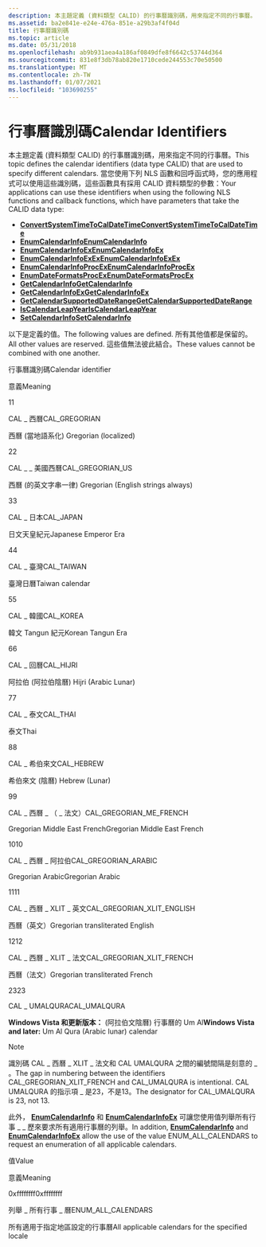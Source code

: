 ```yaml
---
description: 本主題定義 (資料類型 CALID) 的行事曆識別碼，用來指定不同的行事曆。
ms.assetid: ba2e841e-e24e-476a-851e-a29b3af4f04d
title: 行事曆識別碼
ms.topic: article
ms.date: 05/31/2018
ms.openlocfilehash: ab9b931aea4a186af0849dfe8f6642c53744d364
ms.sourcegitcommit: 831e8f3db78ab820e1710cede244553c70e50500
ms.translationtype: MT
ms.contentlocale: zh-TW
ms.lasthandoff: 01/07/2021
ms.locfileid: "103690255"
---
```

# <a name="calendar-identifiers"></a><span data-ttu-id="6ff5e-103">行事曆識別碼</span><span class="sxs-lookup"><span data-stu-id="6ff5e-103">Calendar Identifiers</span></span>

<span data-ttu-id="6ff5e-104">本主題定義 (資料類型 CALID) 的行事曆識別碼，用來指定不同的行事曆。</span><span class="sxs-lookup"><span data-stu-id="6ff5e-104">This topic defines the calendar identifiers (data type CALID) that are used to specify different calendars.</span></span> <span data-ttu-id="6ff5e-105">當您使用下列 NLS 函數和回呼函式時，您的應用程式可以使用這些識別碼，這些函數具有採用 CALID 資料類型的參數：</span><span class="sxs-lookup"><span data-stu-id="6ff5e-105">Your applications can use these identifiers when using the following NLS functions and callback functions, which have parameters that take the CALID data type:</span></span>

-   [<span data-ttu-id="6ff5e-106">**ConvertSystemTimeToCalDateTime**</span><span class="sxs-lookup"><span data-stu-id="6ff5e-106">**ConvertSystemTimeToCalDateTime**</span></span>](convertsystemtimetocaldatetime.md)
-   [<span data-ttu-id="6ff5e-107">**EnumCalendarInfo**</span><span class="sxs-lookup"><span data-stu-id="6ff5e-107">**EnumCalendarInfo**</span></span>](/windows/desktop/api/Winnls/nf-winnls-enumcalendarinfoa)
-   [<span data-ttu-id="6ff5e-108">**EnumCalendarInfoEx**</span><span class="sxs-lookup"><span data-stu-id="6ff5e-108">**EnumCalendarInfoEx**</span></span>](/windows/desktop/api/Winnls/nf-winnls-enumcalendarinfoexa)
-   [<span data-ttu-id="6ff5e-109">**EnumCalendarInfoExEx**</span><span class="sxs-lookup"><span data-stu-id="6ff5e-109">**EnumCalendarInfoExEx**</span></span>](/windows/desktop/api/Winnls/nf-winnls-enumcalendarinfoexex)
-   <span data-ttu-id="6ff5e-110">[**EnumCalendarInfoProcEx**](/previous-versions/windows/desktop/legacy/dd317807(v=vs.85))</span><span class="sxs-lookup"><span data-stu-id="6ff5e-110">[**EnumCalendarInfoProcEx**](/previous-versions/windows/desktop/legacy/dd317807(v=vs.85))</span></span>
-   <span data-ttu-id="6ff5e-111">[**EnumDateFormatsProcEx**](/previous-versions/windows/desktop/legacy/dd317814(v=vs.85))</span><span class="sxs-lookup"><span data-stu-id="6ff5e-111">[**EnumDateFormatsProcEx**](/previous-versions/windows/desktop/legacy/dd317814(v=vs.85))</span></span>
-   [<span data-ttu-id="6ff5e-112">**GetCalendarInfo**</span><span class="sxs-lookup"><span data-stu-id="6ff5e-112">**GetCalendarInfo**</span></span>](/windows/desktop/api/Winnls/nf-winnls-getcalendarinfoa)
-   [<span data-ttu-id="6ff5e-113">**GetCalendarInfoEx**</span><span class="sxs-lookup"><span data-stu-id="6ff5e-113">**GetCalendarInfoEx**</span></span>](/windows/desktop/api/Winnls/nf-winnls-getcalendarinfoex)
-   [<span data-ttu-id="6ff5e-114">**GetCalendarSupportedDateRange**</span><span class="sxs-lookup"><span data-stu-id="6ff5e-114">**GetCalendarSupportedDateRange**</span></span>](getcalendarsupporteddaterange.md)
-   [<span data-ttu-id="6ff5e-115">**IsCalendarLeapYear**</span><span class="sxs-lookup"><span data-stu-id="6ff5e-115">**IsCalendarLeapYear**</span></span>](iscalendarleapyear.md)
-   [<span data-ttu-id="6ff5e-116">**SetCalendarInfo**</span><span class="sxs-lookup"><span data-stu-id="6ff5e-116">**SetCalendarInfo**</span></span>](/windows/desktop/api/Winnls/nf-winnls-setcalendarinfoa)

<span data-ttu-id="6ff5e-117">以下是定義的值。</span><span class="sxs-lookup"><span data-stu-id="6ff5e-117">The following values are defined.</span></span> <span data-ttu-id="6ff5e-118">所有其他值都是保留的。</span><span class="sxs-lookup"><span data-stu-id="6ff5e-118">All other values are reserved.</span></span> <span data-ttu-id="6ff5e-119">這些值無法彼此結合。</span><span class="sxs-lookup"><span data-stu-id="6ff5e-119">These values cannot be combined with one another.</span></span>



<span data-ttu-id="6ff5e-120">行事曆識別碼</span><span class="sxs-lookup"><span data-stu-id="6ff5e-120">Calendar identifier</span></span>

<span data-ttu-id="6ff5e-121">意義</span><span class="sxs-lookup"><span data-stu-id="6ff5e-121">Meaning</span></span>

<span data-ttu-id="6ff5e-122">1</span><span class="sxs-lookup"><span data-stu-id="6ff5e-122">1</span></span>

<span data-ttu-id="6ff5e-123">CAL \_ 西曆</span><span class="sxs-lookup"><span data-stu-id="6ff5e-123">CAL\_GREGORIAN</span></span>

<span data-ttu-id="6ff5e-124">西曆 (當地語系化) </span><span class="sxs-lookup"><span data-stu-id="6ff5e-124">Gregorian (localized)</span></span>

<span data-ttu-id="6ff5e-125">2</span><span class="sxs-lookup"><span data-stu-id="6ff5e-125">2</span></span>

<span data-ttu-id="6ff5e-126">CAL \_ \_ 美國西曆</span><span class="sxs-lookup"><span data-stu-id="6ff5e-126">CAL\_GREGORIAN\_US</span></span>

<span data-ttu-id="6ff5e-127">西曆 (的英文字串一律) </span><span class="sxs-lookup"><span data-stu-id="6ff5e-127">Gregorian (English strings always)</span></span>

<span data-ttu-id="6ff5e-128">3</span><span class="sxs-lookup"><span data-stu-id="6ff5e-128">3</span></span>

<span data-ttu-id="6ff5e-129">CAL \_ 日本</span><span class="sxs-lookup"><span data-stu-id="6ff5e-129">CAL\_JAPAN</span></span>

<span data-ttu-id="6ff5e-130">日文天皇紀元</span><span class="sxs-lookup"><span data-stu-id="6ff5e-130">Japanese Emperor Era</span></span>

<span data-ttu-id="6ff5e-131">4</span><span class="sxs-lookup"><span data-stu-id="6ff5e-131">4</span></span>

<span data-ttu-id="6ff5e-132">CAL \_ 臺灣</span><span class="sxs-lookup"><span data-stu-id="6ff5e-132">CAL\_TAIWAN</span></span>

<span data-ttu-id="6ff5e-133">臺灣日曆</span><span class="sxs-lookup"><span data-stu-id="6ff5e-133">Taiwan calendar</span></span>

<span data-ttu-id="6ff5e-134">5</span><span class="sxs-lookup"><span data-stu-id="6ff5e-134">5</span></span>

<span data-ttu-id="6ff5e-135">CAL \_ 韓國</span><span class="sxs-lookup"><span data-stu-id="6ff5e-135">CAL\_KOREA</span></span>

<span data-ttu-id="6ff5e-136">韓文 Tangun 紀元</span><span class="sxs-lookup"><span data-stu-id="6ff5e-136">Korean Tangun Era</span></span>

<span data-ttu-id="6ff5e-137">6</span><span class="sxs-lookup"><span data-stu-id="6ff5e-137">6</span></span>

<span data-ttu-id="6ff5e-138">CAL \_ 回曆</span><span class="sxs-lookup"><span data-stu-id="6ff5e-138">CAL\_HIJRI</span></span>

<span data-ttu-id="6ff5e-139">阿拉伯 (阿拉伯陰曆) </span><span class="sxs-lookup"><span data-stu-id="6ff5e-139">Hijri (Arabic Lunar)</span></span>

<span data-ttu-id="6ff5e-140">7</span><span class="sxs-lookup"><span data-stu-id="6ff5e-140">7</span></span>

<span data-ttu-id="6ff5e-141">CAL \_ 泰文</span><span class="sxs-lookup"><span data-stu-id="6ff5e-141">CAL\_THAI</span></span>

<span data-ttu-id="6ff5e-142">泰文</span><span class="sxs-lookup"><span data-stu-id="6ff5e-142">Thai</span></span>

<span data-ttu-id="6ff5e-143">8</span><span class="sxs-lookup"><span data-stu-id="6ff5e-143">8</span></span>

<span data-ttu-id="6ff5e-144">CAL \_ 希伯來文</span><span class="sxs-lookup"><span data-stu-id="6ff5e-144">CAL\_HEBREW</span></span>

<span data-ttu-id="6ff5e-145">希伯來文 (陰曆) </span><span class="sxs-lookup"><span data-stu-id="6ff5e-145">Hebrew (Lunar)</span></span>

<span data-ttu-id="6ff5e-146">9</span><span class="sxs-lookup"><span data-stu-id="6ff5e-146">9</span></span>

<span data-ttu-id="6ff5e-147">CAL \_ 西曆 \_ （ \_ 法文）</span><span class="sxs-lookup"><span data-stu-id="6ff5e-147">CAL\_GREGORIAN\_ME\_FRENCH</span></span>

<span data-ttu-id="6ff5e-148">Gregorian Middle East French</span><span class="sxs-lookup"><span data-stu-id="6ff5e-148">Gregorian Middle East French</span></span>

<span data-ttu-id="6ff5e-149">10</span><span class="sxs-lookup"><span data-stu-id="6ff5e-149">10</span></span>

<span data-ttu-id="6ff5e-150">CAL \_ 西曆 \_ 阿拉伯</span><span class="sxs-lookup"><span data-stu-id="6ff5e-150">CAL\_GREGORIAN\_ARABIC</span></span>

<span data-ttu-id="6ff5e-151">Gregorian Arabic</span><span class="sxs-lookup"><span data-stu-id="6ff5e-151">Gregorian Arabic</span></span>

<span data-ttu-id="6ff5e-152">11</span><span class="sxs-lookup"><span data-stu-id="6ff5e-152">11</span></span>

<span data-ttu-id="6ff5e-153">CAL \_ 西曆 \_ XLIT \_ 英文</span><span class="sxs-lookup"><span data-stu-id="6ff5e-153">CAL\_GREGORIAN\_XLIT\_ENGLISH</span></span>

<span data-ttu-id="6ff5e-154">西曆（英文）</span><span class="sxs-lookup"><span data-stu-id="6ff5e-154">Gregorian transliterated English</span></span>

<span data-ttu-id="6ff5e-155">12</span><span class="sxs-lookup"><span data-stu-id="6ff5e-155">12</span></span>

<span data-ttu-id="6ff5e-156">CAL \_ 西曆 \_ XLIT \_ 法文</span><span class="sxs-lookup"><span data-stu-id="6ff5e-156">CAL\_GREGORIAN\_XLIT\_FRENCH</span></span>

<span data-ttu-id="6ff5e-157">西曆（法文）</span><span class="sxs-lookup"><span data-stu-id="6ff5e-157">Gregorian transliterated French</span></span>

<span data-ttu-id="6ff5e-158">23</span><span class="sxs-lookup"><span data-stu-id="6ff5e-158">23</span></span>

<span data-ttu-id="6ff5e-159">CAL \_ UMALQURA</span><span class="sxs-lookup"><span data-stu-id="6ff5e-159">CAL\_UMALQURA</span></span>

<span data-ttu-id="6ff5e-160">**Windows Vista 和更新版本：** (阿拉伯文陰曆) 行事曆的 Um Al</span><span class="sxs-lookup"><span data-stu-id="6ff5e-160">**Windows Vista and later:** Um Al Qura (Arabic lunar) calendar</span></span>



 

> [!Note]  
> <span data-ttu-id="6ff5e-161">識別碼 CAL \_ 西曆 \_ XLIT \_ 法文和 CAL UMALQURA 之間的編號間隔是刻意的 \_ 。</span><span class="sxs-lookup"><span data-stu-id="6ff5e-161">The gap in numbering between the identifiers CAL\_GREGORIAN\_XLIT\_FRENCH and CAL\_UMALQURA is intentional.</span></span> <span data-ttu-id="6ff5e-162">CAL UMALQURA 的指示項 \_ 是23，不是13。</span><span class="sxs-lookup"><span data-stu-id="6ff5e-162">The designator for CAL\_UMALQURA is 23, not 13.</span></span>

 

<span data-ttu-id="6ff5e-163">此外， [**EnumCalendarInfo**](/windows/desktop/api/Winnls/nf-winnls-enumcalendarinfoa) 和 [**EnumCalendarInfoEx**](/windows/desktop/api/Winnls/nf-winnls-enumcalendarinfoexa) 可讓您使用值列舉所有行事 \_ \_ 歷來要求所有適用行事曆的列舉。</span><span class="sxs-lookup"><span data-stu-id="6ff5e-163">In addition, [**EnumCalendarInfo**](/windows/desktop/api/Winnls/nf-winnls-enumcalendarinfoa) and [**EnumCalendarInfoEx**](/windows/desktop/api/Winnls/nf-winnls-enumcalendarinfoexa) allow the use of the value ENUM\_ALL\_CALENDARS to request an enumeration of all applicable calendars.</span></span>

<span data-ttu-id="6ff5e-164">值</span><span class="sxs-lookup"><span data-stu-id="6ff5e-164">Value</span></span>

<span data-ttu-id="6ff5e-165">意義</span><span class="sxs-lookup"><span data-stu-id="6ff5e-165">Meaning</span></span>

<span data-ttu-id="6ff5e-166">0xffffffff</span><span class="sxs-lookup"><span data-stu-id="6ff5e-166">0xffffffff</span></span>

<span data-ttu-id="6ff5e-167">列舉 \_ 所有行事 \_ 曆</span><span class="sxs-lookup"><span data-stu-id="6ff5e-167">ENUM\_ALL\_CALENDARS</span></span>

<span data-ttu-id="6ff5e-168">所有適用于指定地區設定的行事曆</span><span class="sxs-lookup"><span data-stu-id="6ff5e-168">All applicable calendars for the specified locale</span></span>



 

 

 
